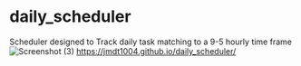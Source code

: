 # daily_scheduler
Scheduler designed to Track daily task matching to a 9-5 hourly time frame
![Screenshot (3)](https://github.com/JMDT1004/daily_scheduler/assets/131495987/62e33048-088b-4795-8773-814efcab8015)
https://jmdt1004.github.io/daily_scheduler/
